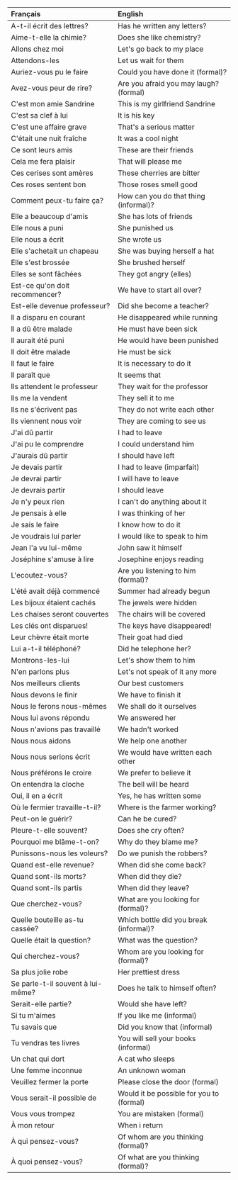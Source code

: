 | **Français**                      | **English**                              |
|:----------------------------------|:-----------------------------------------|
| A-t-il écrit des lettres?         | Has he written any letters?              |
| Aime-t-elle la chimie?            | Does she like chemistry?                 |
| Allons chez moi                   | Let's go back to my place                |
| Attendons-les                     | Let us wait for them                     |
| Auriez-vous pu le faire           | Could you have done it (formal)?         |
| Avez-vous peur de rire?           | Are you afraid you may laugh? (formal)   |
| C'est mon amie Sandrine           | This is my girlfriend Sandrine           |
| C'est sa clef à lui               | It is his key                            |
| C'est une affaire grave           | That's a serious matter                  |
| C'était une nuit fraîche          | It was a cool night                      |
| Ce sont leurs amis                | These are their friends                  |
| Cela me fera plaisir              | That will please me                      |
| Ces cerises sont amères           | These cherries are bitter                |
| Ces roses sentent bon             | Those roses smell good                   |
| Comment peux-tu faire ça?         | How can you do that thing (informal)?    |
| Elle a beaucoup d'amis            | She has lots of friends                  |
| Elle nous a puni                  | She punished us                          |
| Elle nous a écrit                 | She wrote us                             |
| Elle s'achetait un chapeau        | She was buying herself a hat             |
| Elle s'est brossée                | She brushed herself                      |
| Elles se sont fâchées             | They got angry (elles)                   |
| Est-ce qu'on doit recommencer?    | We have to start all over?               |
| Est-elle devenue professeur?      | Did she become a teacher?                |
| Il a disparu en courant           | He disappeared while running             |
| Il a dû être malade               | He must have been sick                   |
| Il aurait été puni                | He would have been punished              |
| Il doit être malade               | He must be sick                          |
| Il faut le faire                  | It is necessary to do it                 |
| Il paraît que                     | It seems that                            |
| Ils attendent le professeur       | They wait for the professor              |
| Ils me la vendent                 | They sell it to me                       |
| Ils ne s'écrivent pas             | They do not write each other             |
| Ils viennent nous voir            | They are coming to see us                |
| J'ai dû partir                    | I had to leave                           |
| J'ai pu le comprendre             | I could understand him                   |
| J'aurais dû partir                | I should have left                       |
| Je devais partir                  | I had to leave (imparfait)               |
| Je devrai partir                  | I will have to leave                     |
| Je devrais partir                 | I should leave                           |
| Je n'y peux rien                  | I can't do anything about it             |
| Je pensais à elle                 | I was thinking of her                    |
| Je sais le faire                  | I know how to do it                      |
| Je voudrais lui parler            | I would like to speak to him             |
| Jean l'a vu lui-même              | John saw it himself                      |
| Joséphine s'amuse à lire          | Josephine enjoys reading                 |
| L'ecoutez-vous?                   | Are you listening to him (formal)?       |
| L'été avait déjà commencé         | Summer had already begun                 |
| Les bijoux étaient cachés         | The jewels were hidden                   |
| Les chaises seront couvertes      | The chairs will be covered               |
| Les clés ont disparues!           | The keys have disappeared!               |
| Leur chèvre était morte           | Their goat had died                      |
| Lui a-t-il téléphoné?             | Did he telephone her?                    |
| Montrons-les-lui                  | Let's show them to him                   |
| N'en parlons plus                 | Let's not speak of it any more           |
| Nos meilleurs clients             | Our best customers                       |
| Nous devons le finir              | We have to finish it                     |
| Nous le ferons nous-mêmes         | We shall do it ourselves                 |
| Nous lui avons répondu            | We answered her                          |
| Nous n'avions pas travaillé       | We hadn't worked                         |
| Nous nous aidons                  | We help one another                      |
| Nous nous serions écrit           | We would have written each other         |
| Nous préférons le croire          | We prefer to believe it                  |
| On entendra la cloche             | The bell will be heard                   |
| Oui, il en a écrit                | Yes, he has written some                 |
| Où le fermier travaille-t-il?     | Where is the farmer working?             |
| Peut-on le guérir?                | Can he be cured?                         |
| Pleure-t-elle souvent?            | Does she cry often?                      |
| Pourquoi me blâme-t-on?           | Why do they blame me?                    |
| Punissons-nous les voleurs?       | Do we punish the robbers?                |
| Quand est-elle revenue?           | When did she come back?                  |
| Quand sont-ils morts?             | When did they die?                       |
| Quand sont-ils partis             | When did they leave?                     |
| Que cherchez-vous?                | What are you looking for (formal)?       |
| Quelle bouteille as-tu cassée?    | Which bottle did you break (informal)?   |
| Quelle était la question?         | What was the question?                   |
| Qui cherchez-vous?                | Whom are you looking for (formal)?       |
| Sa plus jolie robe                | Her prettiest dress                      |
| Se parle-t-il souvent à lui-même? | Does he talk to himself often?           |
| Serait-elle partie?               | Would she have left?                     |
| Si tu m'aimes                     | If you like me (informal)                |
| Tu savais que                     | Did you know that (informal)             |
| Tu vendras tes livres             | You will sell your books (informal)      |
| Un chat qui dort                  | A cat who sleeps                         |
| Une femme inconnue                | An unknown woman                         |
| Veuillez fermer la porte          | Please close the door (formal)           |
| Vous serait-il possible de        | Would it be possible for you to (formal) |
| Vous vous trompez                 | You are mistaken (formal)                |
| À mon retour                      | When i return                            |
| À qui pensez-vous?                | Of whom are you thinking (formal)?       |
| À quoi pensez-vous?               | Of what are you thinking (formal)?       |